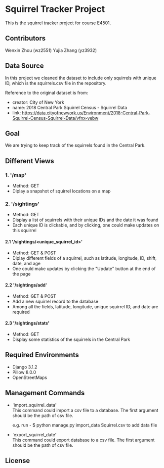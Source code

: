 # Squirrel Tracker Project 
This is the squirrel tracker project for course E4501. 

## Contributors 
Wenxin Zhou (wz2551)
Yujia Zhang (yz3932) 

## Data Source 

In this project we cleaned the dataset to include only squirrels with unique ID, which is the squirrels.csv file in the repository.

Reference to the original dataset is from:
* creator: City of New York      
* name: 2018 Central Park Squirrel Census - Squirrel Data     
* link: https://data.cityofnewyork.us/Environment/2018-Central-Park-Squirrel-Census-Squirrel-Data/vfnx-vebw     

## Goal 
We are trying to keep track of the squirrels found in the Central Park. 

## Different Views  
### 1. '/map'
* Method: GET 
* Diplay a snapshot of squirrel locations on a map 

### 2. '/sightings' 
* Method: GET 
* Display a list of squirrels with their unique IDs and the date it was found 
* Each unique ID is clickable, and by clicking, one could make updates on this squirrel 

#### 2.1 '/sightings/<unique_squirrel_id>' 
* Method: GET & POST 
* Diplay different fields of a squirrel, such as latitude, longitude, ID, shift, date, and age 
* One could make updates by clicking the "Update" button at the end of the page 

#### 2.2 '/sightings/add' 
* Method: GET & POST 
* Add a new squirrel record to the database 
* Among all the fields, latitude, longitude, unique squirrel ID, and date are required 

#### 2.3 '/sightings/stats'  
* Method: GET 
* Display some statistics of the squirrels in the Central Park 

## Required Environments 
* Django 3.1.2
* Pillow 8.0.0 
* OpenStreetMaps 

## Management Commands 
* 'import_squirrel_data'     
  This command could import a csv file to a database. The first argument should be the path of csv file. 
  
  e.g. run - $ python manage.py import_data Squirrel.csv to add data file
* 'export_squirrel_date'      
  This command could export database to a csv file. The first argument should be the path of csv file. 

## License 

